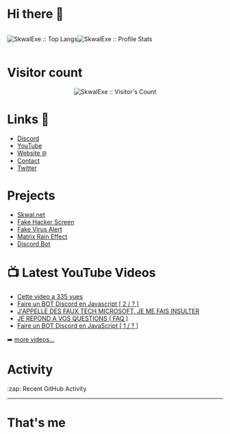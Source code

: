 # Hi there 👋
<div style="display: flex; align-content: center;">
  <p align="center"><img src="https://github-readme-stats.vercel.app/api/top-langs/?username=SkwalExe&langs_count=10&bg_color=30,e96443,904e95&title_color=fff&text_color=fff"          alt="SkwalExe :: Top Langs" /></p>
  <p align="center"><img src="https://github-readme-stats.vercel.app/api?username=SkwalExe&show_icons=true&bg_color=30,e96443,904e95&title_color=fff&text_color=fff" alt="SkwalExe      :: Profile Stats" /></p>
</div>


# Visitor count

<p align="center"><img src="https://profile-counter.glitch.me/{SkwalExe}/count.svg" alt="SkwalExe :: Visitor's Count" /></p>

# Links 📎
<ul>
  <li><a href="https://discord.com/invite/U4ryW8Y" target="_blank" >Discord</a></li>
  <li><a href="https://YouTube.com/Skwal" target="_blank" >YouTube</a></li>
  <li><a href="http://Skwal.net" target="_blank" >Website 🌐</a></li>
  <li><a href="mailto:leopoldikop@gmail.com" target="_blank" >Contact</a></li>
  <li><a href="https://twitter.com/SkwalExe" target="_blank" >Twitter</a></li>
</ul>


# Prejects
<ul>
  <li><a href="http://skwal.net/" taget="_blank">Skwal.net</a></li>  
  <li><a href="http://skwal.net/HackerScreen/" taget="_blank">Fake Hacker Screen</a></li>  
  <li><a href="http://skwal.net/FakeScan/" taget="_blank">Fake Virus Alert</a></li>  
  <li><a href="http://skwal.net/matrixRain/" taget="_blank">Matrix Rain Effect</a></li>  
  <li><a href="https://discord.com/api/oauth2/authorize?client_id=739794179072196704&permissions=8&redirect_uri=http%3A%2F%2Fshadoune.000webhostapp.com%2F&response_type=code&scope=bot%20guilds.join" taget="_blank">Discord Bot</a></li>  

</ul>



# 📺 Latest YouTube Videos

<!-- YOUTUBE:START -->
- [Cette video a 335 vues](https://www.youtube.com/watch?v=fZpU2RMfcyg)
- [Faire un BOT Discord en Javascript [ 2 / ? ]](https://www.youtube.com/watch?v=AZiY_qfNN58)
- [J'APPELLE DES FAUX TECH MICROSOFT, JE ME FAIS INSULTER](https://www.youtube.com/watch?v=seh2OUKBQGw)
- [JE REPOND A VOS QUESTIONS ( FAQ )](https://www.youtube.com/watch?v=wp10Kz3ZLQs)
- [Faire un BOT Discord en JavaScript [ 1 / ? ]](https://www.youtube.com/watch?v=fGIPJQYRmsw)
<!-- YOUTUBE:END -->

➡️ [more videos...](https://youtube.com/Skwal)

# Activity
<summary>:zap: Recent GitHub Activity</summary>
  
<!--START_SECTION:activity-->

<!--END_SECTION:activity-->
---


# That's me
